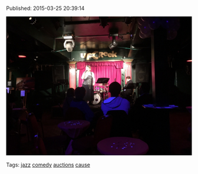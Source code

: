 
# 

Published: 2015-03-25 20:39:14

![](114607145132-0.jpg)

Tags: [jazz](tag-jazz.md) [comedy](tag-comedy.md) [auctions](tag-auctions.md) [cause](tag-cause.md)

